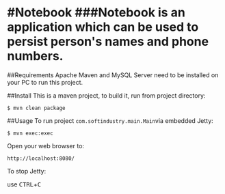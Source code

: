 #Notebook
###Notebook is an application which can be used to persist person's names and phone numbers.
======================================

##Requirements
Apache Maven and MySQL Server need to be installed on your PC to run this project.


##Install
This is a maven project, to build it, run from project directory:

    $ mvn clean package


##Usage
To run project `com.softindustry.main.Main`via embedded Jetty:

    $ mvn exec:exec

Open your web browser to:

    http://localhost:8080/  

To stop Jetty:

  use <kbd>CTRL</kbd>+<kbd>C</kbd>
